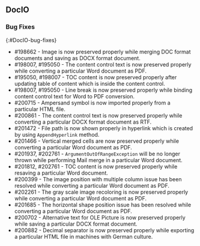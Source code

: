 ## DocIO

### Bug Fixes
{:#DocIO-bug-fixes}

* \#198662 - Image is now preserved properly while merging DOC format documents and saving as DOCX format document.
* \#198007, \#195050 - The content control text is now preserved properly while converting a particular Word document as PDF.
* \#195050, \#198007 - TOC content is now preserved properly after updating table of content which is inside the content control.
* \#198007, \#195050 - Line break is now preserved properly while binding content control text for Word to PDF conversion.
* \#200715 - Ampersand symbol is now imported properly from a particular HTML file.
* \#200861 - The content control text is now preserved properly while converting a particular DOCX format document as RTF.
* \#201472 - File path is now shown properly in hyperlink which is created by using `AppendHyperlink` method.
* \#201466 - Vertical merged cells are now preserved properly while converting a particular Word document as PDF.
* \#201937, \#202761 - `ArgumentOutOfRangeException` will be no longer thrown while performing Mail merge in a particular Word document.
* \#201812, \#202761 - TOC content is now preserved properly while resaving a particular Word document.
* \#200399 - The image position with multiple column issue has been resolved while converting a particular Word document as PDF. 
* \#202261 - The gray scale image recoloring is now preserved properly while converting a particular Word document as PDF.
* \#201685 - The horizontal shape position issue has been resolved while converting a particular Word document as PDF.
* \#200702 - Alternative text for OLE Picture is now preserved properly while saving a particular DOCX format document.
* \#200882 - Decimal separator is now preserved properly while exporting a particular HTML file in machines with German culture.